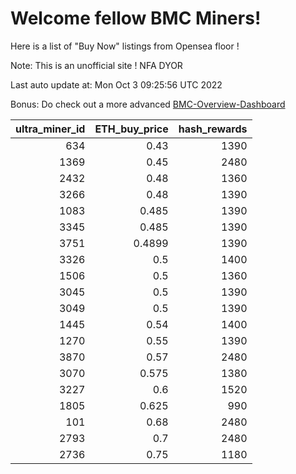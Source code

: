 # Welcome fellow BMC Miners!
Here is a list of "Buy Now" listings from Opensea floor !

Note: This is an unofficial site ! NFA DYOR

Last auto update at: Mon Oct  3 09:25:56 UTC 2022

Bonus: Do check out a more advanced [BMC-Overview-Dashboard](https://dune.com/defifunk/BMC-Overview-Dashboard)


|   ultra_miner_id |   ETH_buy_price |   hash_rewards |
|-----------------:|----------------:|---------------:|
|              634 |          0.43   |           1390 |
|             1369 |          0.45   |           2480 |
|             2432 |          0.48   |           1360 |
|             3266 |          0.48   |           1390 |
|             1083 |          0.485  |           1390 |
|             3345 |          0.485  |           1390 |
|             3751 |          0.4899 |           1390 |
|             3326 |          0.5    |           1400 |
|             1506 |          0.5    |           1360 |
|             3045 |          0.5    |           1390 |
|             3049 |          0.5    |           1390 |
|             1445 |          0.54   |           1400 |
|             1270 |          0.55   |           1390 |
|             3870 |          0.57   |           2480 |
|             3070 |          0.575  |           1380 |
|             3227 |          0.6    |           1520 |
|             1805 |          0.625  |            990 |
|              101 |          0.68   |           2480 |
|             2793 |          0.7    |           2480 |
|             2736 |          0.75   |           1180 |